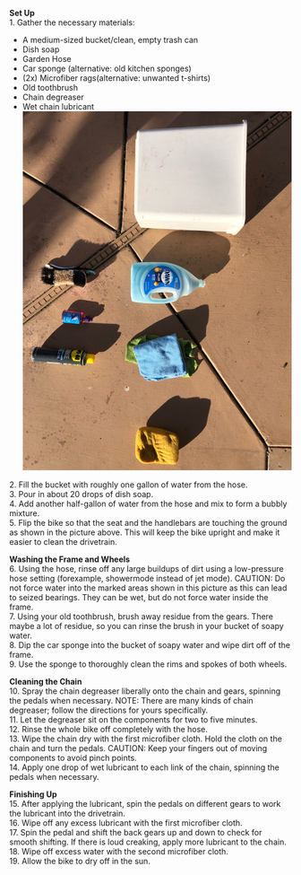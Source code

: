 **Set Up**<br/>
1\. Gather the necessary materials:<br/>
* A medium-sized bucket/clean, empty trash can
* Dish soap
* Garden Hose
* Car sponge (alternative: old kitchen sponges)
* (2x) Microfiber rags(alternative: unwanted t-shirts)
* Old toothbrush
* Chain degreaser
* Wet chain lubricant
![](images/Supplies.jpg)

2\. Fill the bucket with roughly one gallon of water from the hose.<br/>
3\. Pour in about 20 drops of dish soap.<br/>
4\. Add another half-gallon of water from the hose and mix to form a bubbly mixture.<br/>
5\. Flip the bike so that the seat and the handlebars are touching the ground as shown in the picture above. This will keep the bike upright and make it easier to clean the drivetrain.<br/>

**Washing the Frame and Wheels**<br/>
6\. Using the hose, rinse off any large buildups of dirt using a low-pressure hose setting (forexample, showermode instead of jet mode). CAUTION: Do not force water into the marked areas shown in this picture as this can lead to seized bearings. They can be wet, but do not force water inside the frame.<br/>
7\. Using your old toothbrush, brush away residue from the gears. There maybe a lot of residue, so you can rinse the brush in your bucket of soapy water.<br/>
8\. Dip the car sponge into the bucket of soapy water and wipe dirt off of the frame.<br/>
9\. Use the sponge to thoroughly clean the rims and spokes of both wheels.<br/>

**Cleaning the Chain**<br/>
10\. Spray the chain degreaser liberally onto the chain and gears, spinning the pedals when necessary. NOTE: There are many kinds of chain degreaser; follow the directions for yours specifically.<br/>
11\. Let the degreaser sit on the components for two to five minutes.<br/>
12\. Rinse the whole bike off completely with the hose.<br/>
13\. Wipe the chain dry with the first microfiber cloth. Hold the cloth on the chain and turn the pedals. CAUTION: Keep your fingers out of moving components to avoid pinch points.<br/>
14\. Apply one drop of wet lubricant to each link of the chain, spinning the pedals when necessary.<br/>
 
**Finishing Up**<br/>
15\. After applying the lubricant, spin the pedals on different gears to work the lubricant into the drivetrain.<br/>
16\. Wipe off any excess lubricant with the first microfiber cloth.<br/>
17\. Spin the pedal and shift the back gears up and down to check for smooth shifting. If there is loud creaking, apply more lubricant to the chain.<br/>
18\. Wipe off excess water with the second microfiber cloth.<br/>
19\. Allow the bike to dry off in the sun.<br/>
